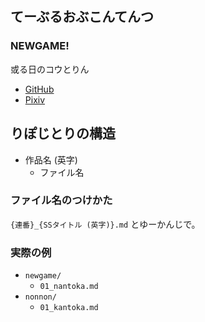 ## てーぶるおぶこんてんつ

### NEWGAME!

或る日のコウとりん

- [GitHub](https://github.com/surotontium/ss/blob/master/newgame/01_aruhino_kou_to_rin.md)
- [Pixiv](http://www.pixiv.net/novel/show.php?id=4729740)

## りぽじとりの構造

- 作品名 (英字)
    - ファイル名

### ファイル名のつけかた

`{連番}_{SSタイトル (英字)}.md` とゆーかんじで。

### 実際の例

- `newgame/`
    - `01_nantoka.md`
- `nonnon/`
    - `01_kantoka.md`
